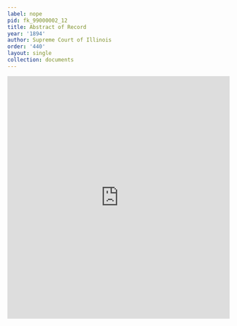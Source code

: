 ```yaml
---
label: nope
pid: fk_99000002_12
title: Abstract of Record
year: '1894'
author: Supreme Court of Illinois
order: '440'
layout: single
collection: documents
---
```

<iframe src="https://northwestern.app.box.com/embed/s/9a07764ehaqzaxyh1f6sojmvymnb5rzu?sortColumn=date&view=list" width="100%" height="550" frameborder="0" allowfullscreen webkitallowfullscreen msallowfullscreen></iframe>
